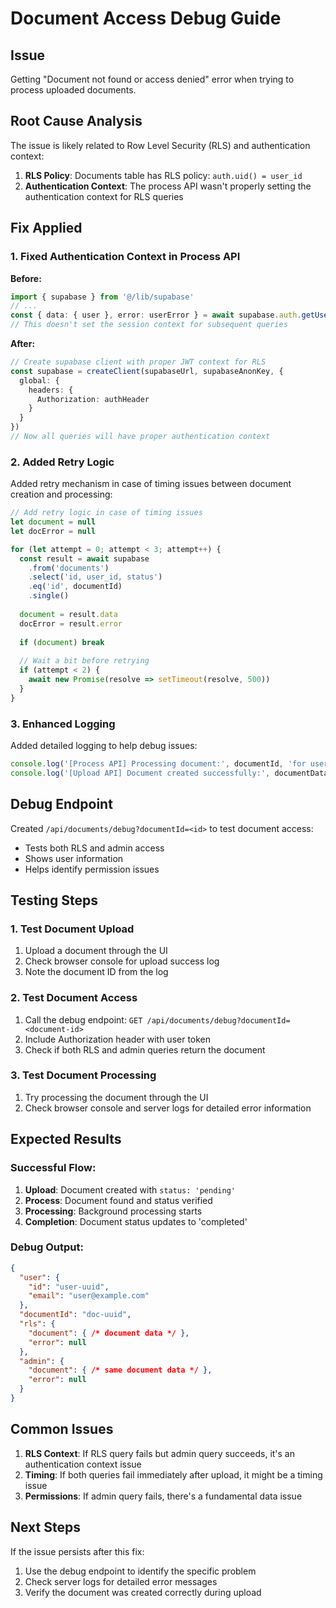 # Document Access Debug Guide

## Issue
Getting "Document not found or access denied" error when trying to process uploaded documents.

## Root Cause Analysis
The issue is likely related to Row Level Security (RLS) and authentication context:

1. **RLS Policy**: Documents table has RLS policy: `auth.uid() = user_id`
2. **Authentication Context**: The process API wasn't properly setting the authentication context for RLS queries

## Fix Applied

### 1. Fixed Authentication Context in Process API
**Before:**
```typescript
import { supabase } from '@/lib/supabase'
// ... 
const { data: { user }, error: userError } = await supabase.auth.getUser(token)
// This doesn't set the session context for subsequent queries
```

**After:**
```typescript
// Create supabase client with proper JWT context for RLS
const supabase = createClient(supabaseUrl, supabaseAnonKey, {
  global: {
    headers: {
      Authorization: authHeader
    }
  }
})
// Now all queries will have proper authentication context
```

### 2. Added Retry Logic
Added retry mechanism in case of timing issues between document creation and processing:

```typescript
// Add retry logic in case of timing issues
let document = null
let docError = null

for (let attempt = 0; attempt < 3; attempt++) {
  const result = await supabase
    .from('documents')
    .select('id, user_id, status')
    .eq('id', documentId)
    .single()
  
  document = result.data
  docError = result.error
  
  if (document) break
  
  // Wait a bit before retrying
  if (attempt < 2) {
    await new Promise(resolve => setTimeout(resolve, 500))
  }
}
```

### 3. Enhanced Logging
Added detailed logging to help debug issues:

```typescript
console.log('[Process API] Processing document:', documentId, 'for user:', user.id)
console.log('[Upload API] Document created successfully:', documentData.id, 'for user:', user.id)
```

## Debug Endpoint
Created `/api/documents/debug?documentId=<id>` to test document access:

- Tests both RLS and admin access
- Shows user information
- Helps identify permission issues

## Testing Steps

### 1. Test Document Upload
1. Upload a document through the UI
2. Check browser console for upload success log
3. Note the document ID from the log

### 2. Test Document Access
1. Call the debug endpoint: `GET /api/documents/debug?documentId=<document-id>`
2. Include Authorization header with user token
3. Check if both RLS and admin queries return the document

### 3. Test Document Processing
1. Try processing the document through the UI
2. Check browser console and server logs for detailed error information

## Expected Results

### Successful Flow:
1. **Upload**: Document created with `status: 'pending'`
2. **Process**: Document found and status verified
3. **Processing**: Background processing starts
4. **Completion**: Document status updates to 'completed'

### Debug Output:
```json
{
  "user": {
    "id": "user-uuid",
    "email": "user@example.com"
  },
  "documentId": "doc-uuid",
  "rls": {
    "document": { /* document data */ },
    "error": null
  },
  "admin": {
    "document": { /* same document data */ },
    "error": null
  }
}
```

## Common Issues

1. **RLS Context**: If RLS query fails but admin query succeeds, it's an authentication context issue
2. **Timing**: If both queries fail immediately after upload, it might be a timing issue
3. **Permissions**: If admin query fails, there's a fundamental data issue

## Next Steps
If the issue persists after this fix:
1. Use the debug endpoint to identify the specific problem
2. Check server logs for detailed error messages
3. Verify the document was created correctly during upload